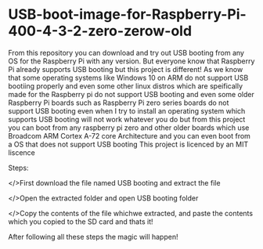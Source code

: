 # USB-boot-image-for-Raspberry-Pi-400-4-3-2-zero-zerow-old
From this repository you can download and try out USB booting from any OS for the Raspberry Pi with any version. But everyone know that Raspberry Pi already supports USB booting but this project is different! As we know that some operating systems like Windows 10 on ARM do not support USB bootiing  properly and even some other linux distros which are speifically made for the Raspberry pi do not support USB booting and even some older Raspberry Pi boards such as Raspberry Pi zero series boards do not support USB booting even when I try to install an operating system which supports USB booting will not work whatever you do but from this project you can boot from any raspberry pi zero and other older boards which use Broadcom ARM Cortex A-72 core Architecture and you can even boot from a OS that does not support USB booting
This project is licenced by an MIT liscence

Steps:

</>First download the file named USB booting and extract the file

</>Open the extracted folder and open USB booting folder

</>Copy the contents of the file whichwe extracted, and paste the contents which you copied to the SD card and thats it!

After following all these steps the magic will happen!
